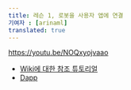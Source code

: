 ```yaml
---
title: 레슨 1, 로봇을 사용자 앱에 연결
기여자 : [arinaml]
translated: true
---
```


https://youtu.be/NOQxyojvaao

- [Wiki에 대한 참조 튜토리얼](https://wiki.robonomics.network/docs/get-weather-on-fuji-mountain/)
- [Dapp](https://dapp.robonomics.network/#/)

